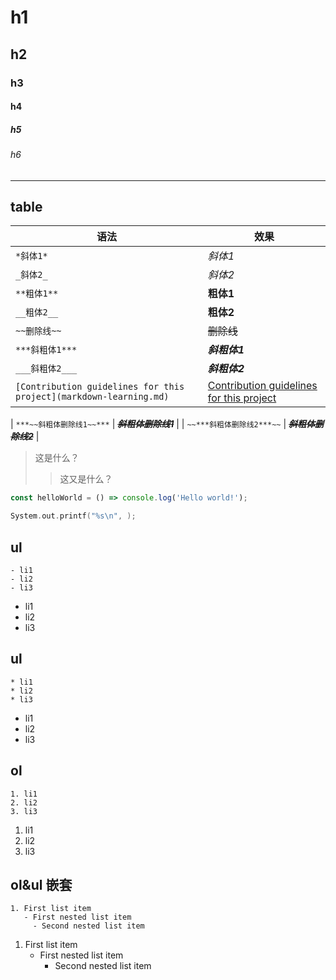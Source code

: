 # h1
## h2
### h3
#### h4
##### h5
###### h6
----
## table

| 语法      | 效果                                     |
|-----------|------------------------------------------|
| `*斜体1*`  | *斜体1* |
| `_斜体2_`  | _斜体2_ |
| `**粗体1**` | **粗体1** |
| `__粗体2__` | __粗体2__ |
| `~~删除线~~` | ~~删除线~~ |
| `***斜粗体1***` | ***斜粗体1*** | 
| `___斜粗体2___` | ___斜粗体2___ |
| `[Contribution guidelines for this project](markdown-learning.md)` | [Contribution guidelines for this project](markdown-learning.md) |




| `***~~斜粗体删除线1~~***` | ***~~斜粗体删除线1~~*** |
| `~~***斜粗体删除线2***~~` | ~~***斜粗体删除线2***~~ |


>这是什么？
>>这又是什么？
>

```javascript
const helloWorld = () => console.log('Hello world!');
```
```c
System.out.printf("%s\n", );
```

## ul
```
- li1
- li2
- li3
```
- li1
- li2
- li3

## ul
```
* li1
* li2
* li3
```

* li1
* li2
* li3

## ol
```
1. li1
2. li2
3. li3
```

1. li1
2. li2
3. li3

## ol&ul 嵌套
```
1. First list item
   - First nested list item
     - Second nested list item
```

1. First list item
	- First nested list item
		- Second nested list item











